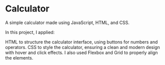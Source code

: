 # Calculator
A simple calculator made using JavaScript, HTML, and CSS.

In this project, I applied:

HTML to structure the calculator interface, using buttons for numbers and operators.
CSS to style the calculator, ensuring a clean and modern design with hover and click effects. I also used Flexbox and Grid to properly align the elements.
